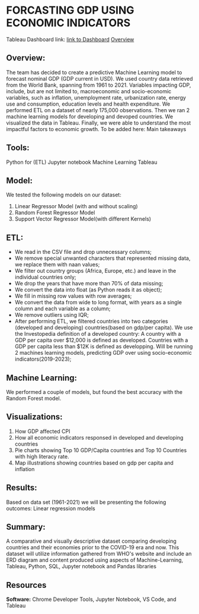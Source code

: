 # FORCASTING GDP USING ECONOMIC INDICATORS

Tableau Dashboard link: [link to Dashboard](https://public.tableau.com/views/FinalProject_16751348636030/FORECASTINGGDP?:language=en-US&publish=yes&:display_count=n&:origin=viz_share_link)
[Overview](https://public.tableau.com/authoring/MajorTrendsBetweenDevelopingVsDevelopedCountries/FORECASTINGGDP#1)

## Overview:
The team has decided to create a predictive Machine Learning model to forecast nominal GDP (GDP current in USD). We used country data retrieved from the World Bank, spanning from 1961 to 2021. Variables impacting GDP, include, but are not limited to, macroeconomic and socio-economic variables, such as inflation, unemployment rate, urbanization rate, energy use and consumption, education levels and health expenditure. We performed ETL on a dataset of nearly 175,000 observations. Then we ran 2 machine learning models for developing and devoped countries. We visualized the data in Tableau. Finally, we were able to understand the most impactful factors to economic growth. To be added here: Main takeaways

## Tools:
Python for (ETL)
Jupyter notebook
Machine Learning
Tableau

## Model:
We tested the following models on our dataset:

1. Linear Regressor Model (with and without scaling)
2. Random Forest Regressor Model
3. Support Vector Regressor Model(with different Kernels)

## ETL:
* We read in the CSV file and drop unnecessary columns;
* We remove special unwanted characters that represented missing data, we replace them with naan values;
* We filter out country groups (Africa, Europe, etc.) and leave in the individual countries only;
* We drop the years that have more than 70% of data missing;
* We convert the data into float (as Python reads it as object);
* We fill in missing row values with row averages;
* We convert the data from wide to long format, with years as a single column and each variable as a column;
* We remove outliers using IQR;
* After performing ETL, we filtered countries into two categories (developed and developing) countries(based on gdp/per capita). We use the Investopedia definition of a developed country: A country with a GDP per capita over $12,000 is defined as developed. Countries with a GDP per capita less than $12K is defined as developping.
Will be running 2 machines learning models, predicting GDP over using socio-economic indicators(2019-2023);

## Machine Learning:
We performed a couple of models, but found the best accuracy with the Random Forest model.

## Visualizations:
1. How GDP affected CPI
2. How all economic indicators responsed in developed and developing countries
3. Pie charts showing Top 10 GDP/Capita countries and Top 10 Countries with high literacy rate.
4. Map illustrations showing countries based on gdp per capita and inflation

## Results:
Based on data set (1961-2021) we will be presenting the following outcomes:
Linear regression models

## Summary:
A comparative and visually descriptive dataset comparing developing countries and their economies prior to the COVID-19 era and now. This dataset will utilize information gathered from WHO's website and include an ERD diagram and content produced using aspects of Machine-Learning, Tableau, Python, SQL, Jupyter notebook and Pandas libraries 

## Resources
**Software:** Chrome Developer Tools, Jupyter Notebook, VS Code, and Tableau

